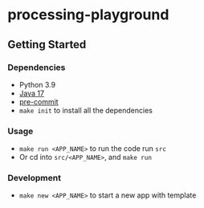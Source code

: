 # processing-playground

## Getting Started

### Dependencies

- Python 3.9
- [Java 17](https://www.oracle.com/java/technologies/downloads/#java17)
- [pre-commit](https://pre-commit.com/)
- `make init` to install all the dependencies

### Usage

- `make run <APP_NAME>` to run the code run `src`
- Or cd into `src/<APP_NAME>`, and `make run`


### Development

- `make new <APP_NAME>` to start a new app with template

